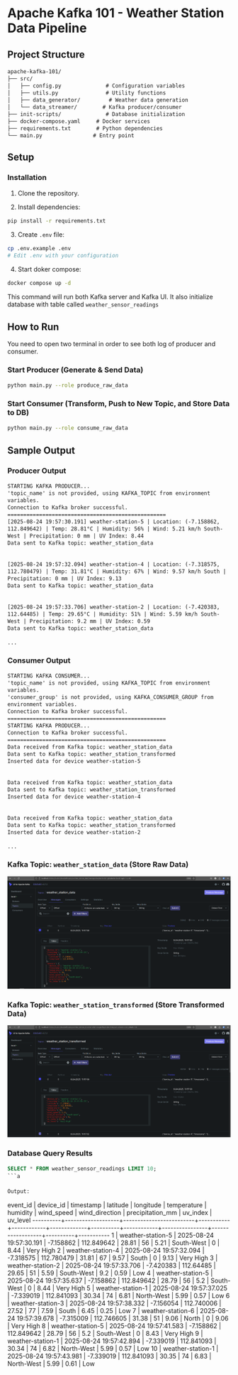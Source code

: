 # Apache Kafka 101 - Weather Station Data Pipeline

## Project Structure

```
apache-kafka-101/
├── src/
│   ├── config.py              # Configuration variables
│   ├── utils.py               # Utility functions
│   ├── data_generator/         # Weather data generation
│   └── data_streamer/        # Kafka producer/consumer
├── init-scripts/              # Database initialization
├── docker-compose.yaml     # Docker services
├── requirements.txt        # Python dependencies
└── main.py                # Entry point
```

## Setup

### Installation

1. Clone the repository.

2. Install dependencies:

```bash
pip install -r requirements.txt
```

3. Create `.env` file:

```bash
cp .env.example .env
# Edit .env with your configuration
```

4. Start doker compose:

```bash
docker compose up -d
```

This command will run both Kafka server and Kafka UI. It also initialize database with table called `weather_sensor_readings`

## How to Run

You need to open two terminal in order to see both log of producer and consumer.

### Start Producer (Generate & Send Data)

```bash
python main.py --role produce_raw_data
```

### Start Consumer (Transform, Push to New Topic, and Store Data to DB)

```bash
python main.py --role consume_raw_data
```

## Sample Output

### Producer Output

```
STARTING KAFKA PRODUCER...
'topic_name' is not provided, using KAFKA_TOPIC from environment variables.
Connection to Kafka broker successful.
==================================================
[2025-08-24 19:57:30.191] weather-station-5 | Location: (-7.158862, 112.849642) | Temp: 28.81°C | Humidity: 56% | Wind: 5.21 km/h South-West | Precipitation: 0 mm | UV Index: 8.44
Data sent to Kafka topic: weather_station_data


[2025-08-24 19:57:32.094] weather-station-4 | Location: (-7.318575, 112.780479) | Temp: 31.81°C | Humidity: 67% | Wind: 9.57 km/h South | Precipitation: 0 mm | UV Index: 9.13
Data sent to Kafka topic: weather_station_data


[2025-08-24 19:57:33.706] weather-station-2 | Location: (-7.420383, 112.64485) | Temp: 29.65°C | Humidity: 51% | Wind: 5.59 km/h South-West | Precipitation: 9.2 mm | UV Index: 0.59
Data sent to Kafka topic: weather_station_data

...
```

### Consumer Output

```
STARTING KAFKA CONSUMER...
'topic_name' is not provided, using KAFKA_TOPIC from environment variables.
'consumer_group' is not provided, using KAFKA_CONSUMER_GROUP from environment variables.
Connection to Kafka broker successful.
==================================================
STARTING KAFKA PRODUCER...
Connection to Kafka broker successful.
==================================================
Data received from Kafka topic: weather_station_data
Data sent to Kafka topic: weather_station_transformed
Inserted data for device weather-station-5


Data received from Kafka topic: weather_station_data
Data sent to Kafka topic: weather_station_transformed
Inserted data for device weather-station-4


Data received from Kafka topic: weather_station_data
Data sent to Kafka topic: weather_station_transformed
Inserted data for device weather-station-2

...
```

### Kafka Topic: `weather_station_data` (Store Raw Data)

![weather_station_data](./images/weather_station_raw_data.png)

### Kafka Topic: `weather_station_transformed` (Store Transformed Data)

![weather_station_transformedr](./images/weather_station_transformed_data.png)

### Database Query Results

````sql
SELECT * FROM weather_sensor_readings LIMIT 10;
```a

Output:

````

event_id | device_id | timestamp | latitude | longitude | temperature | humidity | wind_speed | wind_direction | precipitation_mm | uv_index | uv_level
----------+-------------------+-------------------------+-----------+------------+-------------+----------+------------+----------------+------------------+----------+-----------
1 | weather-station-5 | 2025-08-24 19:57:30.191 | -7.158862 | 112.849642 | 28.81 | 56 | 5.21 | South-West | 0 | 8.44 | Very High
2 | weather-station-4 | 2025-08-24 19:57:32.094 | -7.318575 | 112.780479 | 31.81 | 67 | 9.57 | South | 0 | 9.13 | Very High
3 | weather-station-2 | 2025-08-24 19:57:33.706 | -7.420383 | 112.64485 | 29.65 | 51 | 5.59 | South-West | 9.2 | 0.59 | Low
4 | weather-station-5 | 2025-08-24 19:57:35.637 | -7.158862 | 112.849642 | 28.79 | 56 | 5.2 | South-West | 0 | 8.44 | Very High
5 | weather-station-1 | 2025-08-24 19:57:37.025 | -7.339019 | 112.841093 | 30.34 | 74 | 6.81 | North-West | 5.99 | 0.57 | Low
6 | weather-station-3 | 2025-08-24 19:57:38.332 | -7.156054 | 112.740006 | 27.52 | 77 | 7.59 | South | 6.45 | 0.25 | Low
7 | weather-station-6 | 2025-08-24 19:57:39.678 | -7.315009 | 112.746605 | 31.38 | 51 | 9.06 | North | 0 | 9.06 | Very High
8 | weather-station-5 | 2025-08-24 19:57:41.583 | -7.158862 | 112.849642 | 28.79 | 56 | 5.2 | South-West | 0 | 8.43 | Very High
9 | weather-station-1 | 2025-08-24 19:57:42.894 | -7.339019 | 112.841093 | 30.34 | 74 | 6.82 | North-West | 5.99 | 0.57 | Low
10 | weather-station-1 | 2025-08-24 19:57:43.981 | -7.339019 | 112.841093 | 30.35 | 74 | 6.83 | North-West | 5.99 | 0.61 | Low

```

```

